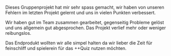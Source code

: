 Dieses Gruppenprojekt hat mir sehr spass gemacht, wir haben von unseren Fehlern im letzten Projekt gelernt und uns in vielen Punkten verbessert.

Wir haben gut im Team zusammen gearbeitet, gegenseitig Probleme gelöst und uns allgemein gut abgesprochen. Das Projekt verlief mehr oder weniger reibungslos.

Das Endprodukt wollten wir alle simpel halten da wir lieber die Zeit für feinschliff und spielerein für das ++Quiz nutzen möchten.



